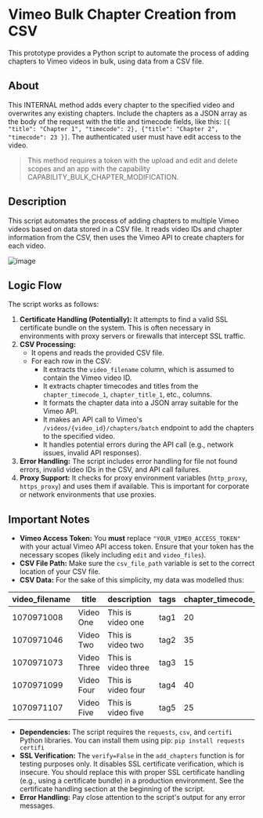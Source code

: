 # Vimeo Bulk Chapter Creation from CSV

This prototype provides a Python script to automate the process of adding chapters to Vimeo videos in bulk, using data from a CSV file.

## About

This INTERNAL method adds every chapter to the specified video and overwrites any existing chapters. Include the chapters as a JSON array as the body of the request with the title and timecode fields, like this: `[{ "title": "Chapter 1", "timecode": 2}, {"title": "Chapter 2", "timecode": 23 }]`. The authenticated user must have edit access to the video.
>
>   This method requires a token with the upload and edit and delete scopes and an app with the capability CAPABILITY_BULK_CHAPTER_MODIFICATION.


## Description
This script automates the process of adding chapters to multiple Vimeo videos based on data stored in a CSV file. It reads video IDs and chapter information from the CSV, then uses the Vimeo API to create chapters for each video.

![image](https://github.com/user-attachments/assets/9890393d-dfac-40c0-bf12-eb3c17951b3a)


## Logic Flow

The script works as follows:

1.  **Certificate Handling (Potentially):** It attempts to find a valid SSL certificate bundle on the system. This is often necessary in environments with proxy servers or firewalls that intercept SSL traffic.
2.  **CSV Processing:**
    * It opens and reads the provided CSV file.
    * For each row in the CSV:
        * It extracts the `video_filename` column, which is assumed to contain the Vimeo video ID.
        * It extracts chapter timecodes and titles from the `chapter_timecode_1`, `chapter_title_1`, etc., columns.
        * It formats the chapter data into a JSON array suitable for the Vimeo API.
        * It makes an API call to Vimeo's `/videos/{video_id}/chapters/batch` endpoint to add the chapters to the specified video.
        * It handles potential errors during the API call (e.g., network issues, invalid API responses).
3.  **Error Handling:** The script includes error handling for file not found errors, invalid video IDs in the CSV, and API call failures.
4.  **Proxy Support:** It checks for proxy environment variables (`http_proxy`, `https_proxy`) and uses them if available. This is important for corporate or network environments that use proxies.

## Important Notes

* **Vimeo Access Token:** You **must** replace `"YOUR_VIMEO_ACCESS_TOKEN"` with your actual Vimeo API access token. Ensure that your token has the necessary scopes (likely including `edit` and `video_files`).
* **CSV File Path:** Make sure the `csv_file_path` variable is set to the correct location of your CSV file.
* **CSV Data:** For the sake of this simplicity, my data was modelled thus:

| video_filename | title       | description        | tags | chapter_timecode_1 | chapter_title_1 | chapter_timecode_2 | chapter_title_2 | chapter_timecode_3 | chapter_title_3 |
|----------------|-------------|--------------------|------|--------------------|-----------------|--------------------|-----------------|--------------------|-----------------|
| 1070971008     | Video One   | This is video one  | tag1 | 20               | V1_Chapter 1    | 90               | V1_Chapter 2    | 170               | V1_Chapter 3    |
| 1070971046     | Video Two   | This is video two  | tag2 | 35               | V2_Chapter 1    | 110              | V2_Chapter 2    | 160               | V2_Chapter 3    |
| 1070971073     | Video Three | This is video three | tag3 | 15               | V3_Chapter 1    | 80               | V3_Chapter 2    | 155               | V3_Chapter 3    |
| 1070971099     | Video Four  | This is video four | tag4 | 40               | V4_Chapter 1    | 100              | V4_Chapter 2    | 175               | V4_Chapter 3    |
| 1070971107     | Video Five  | This is video five  | tag5 | 25               | V5_Chapter 1    | 105              | V5_Chapter 2    | 165               | V5_Chapter 3    |

* **Dependencies:** The script requires the `requests`, `csv`, and `certifi` Python libraries. You can install them using pip: `pip install requests certifi`
* **SSL Verification:** The `verify=False` in the `add_chapters` function is for testing purposes only. It disables SSL certificate verification, which is insecure. You should replace this with proper SSL certificate handling (e.g., using a certificate bundle) in a production environment. See the certificate handling section at the beginning of the script.
* **Error Handling:** Pay close attention to the script's output for any error messages.
